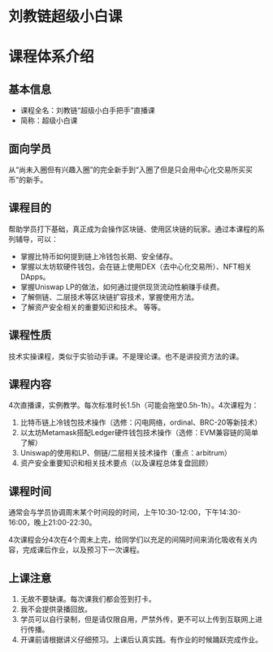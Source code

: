 # 刘教链超级小白课
# 课程体系介绍

## 基本信息

- 课程全名：刘教链“超级小白手把手”直播课
- 简称：超级小白课

## 面向学员

从“尚未入圈但有兴趣入圈”的完全新手到“入圈了但是只会用中心化交易所买买币”的新手。

## 课程目的

帮助学员打下基础，真正成为会操作区块链、使用区块链的玩家。通过本课程的系列辅导，可以：
- 掌握比特币如何提到链上冷钱包长期、安全储存。
- 掌握以太坊软硬件钱包，会在链上使用DEX（去中心化交易所）、NFT相关DApps。
- 掌握Uniswap LP的做法，如何通过提供现货流动性躺赚手续费。
- 了解侧链、二层技术等区块链扩容技术，掌握使用方法。
- 了解资产安全相关的重要知识和技术。
等等。

## 课程性质

技术实操课程，类似于实验动手课。不是理论课。也不是讲投资方法的课。

## 课程内容

4次直播课，实例教学。每次标准时长1.5h（可能会拖堂0.5h-1h）。4次课程为：

1. 比特币链上冷钱包技术操作（选修：闪电网络，ordinal、BRC-20等新技术）
2. 以太坊Metamask搭配Ledger硬件钱包技术操作（选修：EVM兼容链的简单了解）
3. Uniswap的使用和LP、侧链/二层相关技术操作（重点：arbitrum）
4. 资产安全重要知识和相关技术要点（以及课程总体复盘回顾）

## 课程时间

通常会与学员协调周末某个时间段的时间，上午10:30-12:00，下午14:30-16:00，晚上21:00-22:30。

4次课程会分4次在4个周末上完，给同学们以充足的间隔时间来消化吸收有关内容，完成课后作业，以及预习下一次课程。

## 上课注意

1. 无故不要缺课。每次课我们都会签到打卡。
2. 我不会提供录播回放。
3. 学员可以自行录制，但是请仅限自用，严禁外传，更不可以上传到互联网上进行传播。
4. 开课前请根据讲义仔细预习。上课后认真实践。有作业的时候踊跃完成作业。
